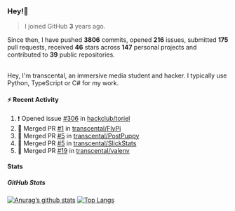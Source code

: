 ### Hey!👋
<!-- [![Banner](banner.png)](https://dillonb07.is-a.dev) -->


> I joined GitHub **3** years ago.

Since then, I have pushed **3806** commits, opened **216** issues, submitted **175** pull requests, received **46** stars across **147** personal projects and contributed to **39** public repositories.

<br>
Hey, I'm transcental, an immersive media student and hacker. I typically use Python, TypeScript or C# for my work.

<br>

#### :zap: Recent Activity

<!--START_SECTION:activity-->
1. ❗ Opened issue [#306](https://github.com/hackclub/toriel/issues/306) in [hackclub/toriel](https://github.com/hackclub/toriel)
2. 🎉 Merged PR [#1](https://github.com/transcental/FlyPi/pull/1) in [transcental/FlyPi](https://github.com/transcental/FlyPi)
3. 🎉 Merged PR [#5](https://github.com/transcental/PostPuppy/pull/5) in [transcental/PostPuppy](https://github.com/transcental/PostPuppy)
4. 🎉 Merged PR [#5](https://github.com/transcental/SlickStats/pull/5) in [transcental/SlickStats](https://github.com/transcental/SlickStats)
5. 🎉 Merged PR [#19](https://github.com/transcental/valenv/pull/19) in [transcental/valenv](https://github.com/transcental/valenv)
<!--END_SECTION:activity-->

#### Stats

##### GitHub Stats
[![Anurag’s github stats](https://github-readme-stats.vercel.app/api?username=transcental&show_icons=true&theme=radical)](https://github.com/transcental)
[![Top Langs](https://github-readme-stats.vercel.app/api/top-langs/?username=transcental&layout=compact&theme=radical)](https://github.com/transcental)
